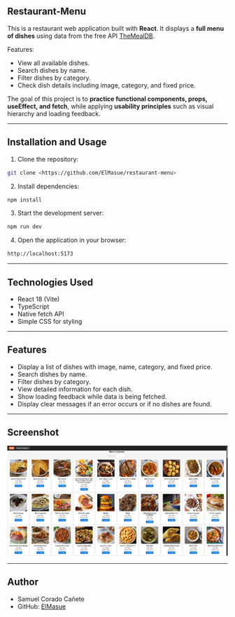 ## Restaurant-Menu

This is a restaurant web application built with **React**. It displays a **full menu of dishes** using data from the free API [TheMealDB](https://www.themealdb.com).

Features:
- View all available dishes.
- Search dishes by name.
- Filter dishes by category.
- Check dish details including image, category, and fixed price.

The goal of this project is to **practice functional components, props, useEffect, and fetch**, while applying **usability principles** such as visual hierarchy and loading feedback.

---

## Installation and Usage

1. Clone the repository:
```bash
git clone <https://github.com/ElMasue/restaurant-menu>
```
2. Install dependencies:
```bash
npm install
```
3. Start the development server:
```bash
npm run dev
```
4. Open the application in your browser:
```bash
http://localhost:5173
```

---

## Technologies Used

- React 18 (Vite)
- TypeScript
- Native fetch API
- Simple CSS for styling

---

## Features

- Display a list of dishes with image, name, category, and fixed price.
- Search dishes by name.
- Filter dishes by category.
- View detailed information for each dish.
- Show loading feedback while data is being fetched.
- Display clear messages if an error occurs or if no dishes are found.

---

## Screenshot

![Restaurant Menu Screenshot](Screenshot_restaurantMenu.png)

---

## Author

- Samuel Corado Cañete
- GitHub: [ElMasue](https://github.com/ElMasue)